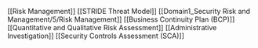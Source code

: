 [[Risk Management]]
[[STRIDE Threat Model]]
[[Domain1_Security Risk and Management/5/Risk Management]]
[[Business Continuity Plan (BCP)]]
[[Quantitative and Qualitative Risk Assessment]]
[[Administrative Investigation]]
[[Security Controls Assessment (SCA)]]
